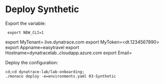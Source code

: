 # Deploy Synthetic

Export the variable:

	 export NEW_CLI=1
   export MyTenant=<YYYY>.live.dynatrace.com
   export MyToken=<dt.1234567890>
   export Appname=easytravel<XX>
   export Hostname=dynatracelab<XX>.<AzureRegion>.cloudapp.azure.com
   export Email=<your email of Dynatrace saas tenant connection>

Deploy the configuration:

	cd;cd dynatrace-lab/lab-onboarding;
	./monaco deploy -e=environments.yaml 03-Synthetic
